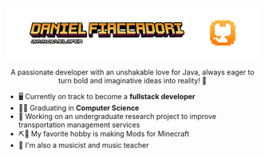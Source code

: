<div align="center">

![Header](./header.png)


A passionate developer with an unshakable love for Java, always eager to turn bold and imaginative ideas into reality! 🚀
  
</div>

- 🖥️ Currently on track to become a **fullstack developer**
- 🧑‍🔬 Graduating in **Computer Science**
- 🚌 Working on an undergraduate research project to improve transportation management services
- ⛏🧱 My favorite hobby is making Mods for Minecraft
- 🎹 I'm also a musicist and music teacher
